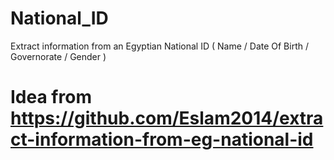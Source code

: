 # National_ID
Extract information from an Egyptian National ID ( Name / Date Of Birth / Governorate / Gender )

# Idea from https://github.com/Eslam2014/extract-information-from-eg-national-id
